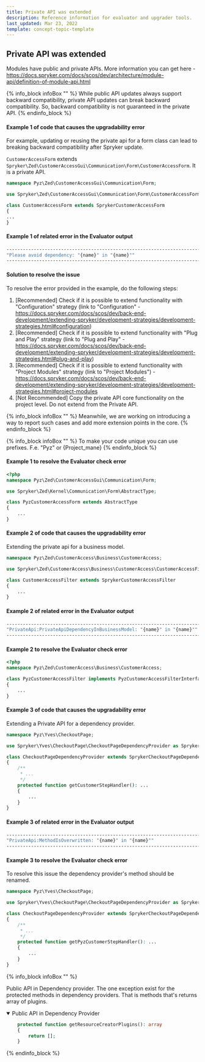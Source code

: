 ```yaml
---
title: Private API was extended
description: Reference information for evaluator and upgrader tools.
last_updated: Mar 23, 2022
template: concept-topic-template
---
```


## Private API was extended

Modules have public and private APIs. More information you can get here - https://docs.spryker.com/docs/scos/dev/architecture/module-api/definition-of-module-api.html

{% info_block infoBox "" %}
While public API updates always support backward compatibility, private API updates can break backward compatibility. So, backward compatibility is not guaranteed in the private API.
{% endinfo_block %}

#### Example 1 of code that causes the upgradability error

For example, updating or reusing the private api for a form class can lead to breaking backward compatibility after Spryker update.

`CustomerAccessForm` extends `Spryker\Zed\CustomerAccessGui\Communication\Form\CustomerAccessForm`. It is a private API.

```php
namespace Pyz\Zed\CustomerAccessGui\Communication\Form;

use Spryker\Zed\CustomerAccessGui\Communication\Form\CustomerAccessForm as SprykerCustomerAccessForm;

class CustomerAccessForm extends SprykerCustomerAccessForm
{
...
}
```

#### Example 1 of related error in the Evaluator output

```bash
------------------------------------------------------------------------------------
"Please avoid dependency: "{name}" in "{name}""
------------------------------------------------------------------------------------
```

#### Solution to resolve the issue

To resolve the error provided in the example, do the following steps:
1. [Recommended] Check if it is possible to extend functionality with "Configuration" strategy (link to "Configuration" - https://docs.spryker.com/docs/scos/dev/back-end-development/extending-spryker/development-strategies/development-strategies.html#configuration)
2. [Recommended] Check if it is possible to extend functionality with "Plug and Play" strategy (link to "Plug and Play" - https://docs.spryker.com/docs/scos/dev/back-end-development/extending-spryker/development-strategies/development-strategies.html#plug-and-play)
3. [Recommended] Check if it is possible to extend functionality with "Project Modules" strategy (link to "Project Modules") - https://docs.spryker.com/docs/scos/dev/back-end-development/extending-spryker/development-strategies/development-strategies.html#project-modules
4. [Not Recommended] Copy the private API core functionality on the project level. Do not extend from the Private API.

{% info_block infoBox "" %}
Meanwhile, we are working on introducing a way to report such cases and add more extension points in the core.
{% endinfo_block %}

{% info_block infoBox "" %}
To make your code unique you can use prefixes. F.e. "Pyz" or {Project_mane}
{% endinfo_block %}

#### Example 1 to resolve the Evaluator check error
```php
<?php
namespace Pyz\Zed\CustomerAccessGui\Communication\Form;

use Spryker\Zed\Kernel\Communication\Form\AbstractType;

class PyzCustomerAccessForm extends AbstractType
{
    ...
}
```

#### Example 2 of code that causes the upgradability error

Extending the private api for a business model.

```php
namespace Pyz\Zed\CustomerAccess\Business\CustomerAccess;

use Spryker\Zed\CustomerAccess\Business\CustomerAccess\CustomerAccessFilter as SprykerCustomerAccessFilter;

class CustomerAccessFilter extends SprykerCustomerAccessFilter
{
    ...
}
```

#### Example 2 of related error in the Evaluator output

```bash
------------------------------------------------------------------------------------
"PrivateApi:PrivateApiDependencyInBusinessModel: "{name}" in "{name}""
------------------------------------------------------------------------------------
```

#### Example 2 to resolve the Evaluator check error
```php
<?php
namespace Pyz\Zed\CustomerAccess\Business\CustomerAccess;

class PyzCustomerAccessFilter implements PyzCustomerAccessFilterInterface
{
    ...
}
```

#### Example 3 of code that causes the upgradability error

Extending a Private API for a dependency provider.

```php
namespace Pyz\Yves\CheckoutPage;

use Spryker\Yves\CheckoutPage\CheckoutPageDependencyProvider as SprykerCheckoutPageDependencyProvider;

class CheckoutPageDependencyProvider extends SprykerCheckoutPageDependencyProvider
{
    /**
     * ...
     */
    protected function getCustomerStepHandler(): ...
    {
        ...
    }
}
```

#### Example 3 of related error in the Evaluator output

```bash
------------------------------------------------------------------------------------
"PrivateApi:MethodIsOverwritten: "{name}" in "{name}""
------------------------------------------------------------------------------------
```

#### Example 3 to resolve the Evaluator check error

To resolve this issue the dependency provider's method should be renamed. 

```php
namespace Pyz\Yves\CheckoutPage;

use Spryker\Yves\CheckoutPage\CheckoutPageDependencyProvider as SprykerCheckoutPageDependencyProvider;

class CheckoutPageDependencyProvider extends SprykerCheckoutPageDependencyProvider
{
    /**
     * ...
     */
    protected function getPyzCustomerStepHandler(): ...
    {
        ...
    }
}
```
{% info_block infoBox "" %}

Public API in Dependency provider.
The one exception exist for the protected methods in dependency providers. 
That is methods that's returns array of plugins.

<details open>
 <summary markdown='span'>Public API in Dependency Provider</summary>

```php
    protected function getResourceCreatorPlugins(): array
    {
        return [];
    }
```
</details>

{% endinfo_block %}

